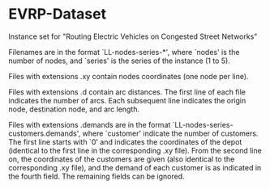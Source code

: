 # EVRP-Dataset
Instance set for "Routing Electric Vehicles on Congested Street Networks"

Filenames are in the format \`LL-nodes-series-*', where \`nodes' is the number of nodes, and \`series' is the series of the instance (1 to 5).

Files with extensions .xy contain nodes coordinates (one node per line).

Files with extensions .d contain arc distances. The first line of each file indicates the number of arcs. Each subsequent line indicates the origin node, destination node, and arc length.

Files with extensions .demands are in the format \`LL-nodes-series-customers.demands', where \`customer' indicate the number of customers. The first line starts with \`0' and indicates the coordinates of the depot (identical to the first line in the corresponding .xy file). From the second line on, the coordinates of the customers are given (also identical to the corresponding .xy file), and the demand of each customer is as indicated in the fourth field. The remaining fields can be ignored.

